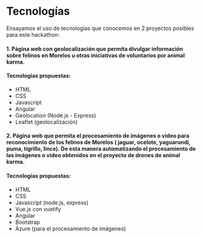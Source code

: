 # Tecnologías
 Ensayamos el uso de tecnologías que conocemos en 2 proyectos posibles para este hackathon:
#### 1. Página web con geolocalización que permita divulgar información sobre felinos en Morelos u otras iniciativas de voluntarios por animal karma.
#### Tecnologías propuestas:
* HTML
* CSS
*  Javascript
* Angular
* Geolocation (Node.js - Express)
* Leaflet (geolocalización)

#### 2. Página web que permita el procesamiento de imágenes o video para reconocimiento de los felinos de Morelos ( jaguar, ocelote, yaguarundí, puma, tigrillo, lince). De esta manera automatizando el procesamiento de las imágenes o video obtenidos en el proyecto de drones de animal karma.
#### Tecnologías propuestas:
* HTML
* CSS
* Javascript (node.js, express)
* Vue.js con vuetify
* Angular
* Bootstrap
*  Azure (para el procesamiento de imágenes)
